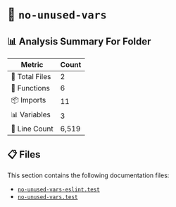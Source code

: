 # 📁 `no-unused-vars`

## 📊 Analysis Summary For Folder

| Metric | Count |
|--------|-------|
| 📁 Total Files | 2 |
| 🔧 Functions | 6 |
| 📦 Imports | 11 |
| 📊 Variables | 3 |
| 🔢 Line Count | 6,519 |


## 📋 Files

This section contains the following documentation files:

- [`no-unused-vars-eslint.test`](./no-unused-vars-eslint.test.md)
- [`no-unused-vars.test`](./no-unused-vars.test.md)